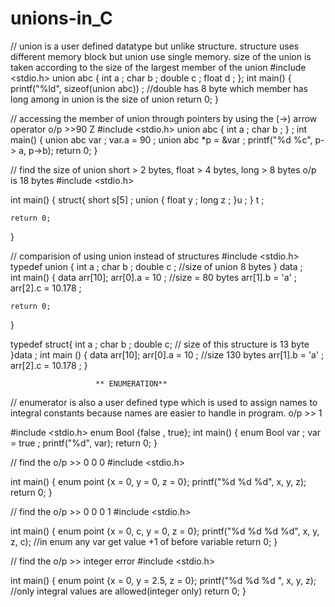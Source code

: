 # unions-in_C



// union is a user defined datatype but unlike structure. structure uses different memory block but union use single memory. size of the union is taken according to the size  of the largest member of the union
#include <stdio.h>
union abc {
    int a ;
    char b ;
    double c ;
    float d ;
};
int main() {
    printf("%ld", sizeof(union abc)) ; //double has 8 byte which member has long among in union is the size of union
    return 0;
}




// accessing the member of union through pointers by using the (->) arrow operator  o/p >>90 Z
#include <stdio.h>
union abc {
    int a ;
    char b ;
} ;
int main() {
     union abc var ;
     var.a = 90 ;
     union abc *p = &var ;
     printf("%d %c", p-> a, p->b);
     return 0;
}






// find the size of union short > 2 bytes, float > 4 bytes, long > 8 bytes  o/p is 18 bytes
#include <stdio.h>

int main() {
    struct{
        short s[5] ;
        union {
            float y ;
            long z ;
        }u ;
    } t ;

    return 0;
}






// comparision of using union instead of structures
#include <stdio.h>
typedef union {
    int a ;
    char b ;
    double c ;  //size of union 8 bytes
} data ;        
int main() {
    data arr[10];
    arr[0].a = 10 ;    //size = 80 bytes
    arr[1].b = 'a' ;
    arr[2].c = 10.178 ;
    

    return 0;
}

typedef struct{
    int a ;
    char b ;
    double c;       // size of this structure is 13 byte
}data ;
int main () 
{
    data arr[10];
    arr[0].a = 10 ;     //size 130 bytes
    arr[1].b = 'a' ;
    arr[2].c = 10.178 ;
}







                    
                       ** ENUMERATION**

                        
// enumerator is also a user defined type which is used to assign names to integral constants because names are easier to handle in program. o/p >> 1

#include <stdio.h>
enum Bool {false , true};
int main() {
    enum Bool var ;
    var = true ;
    printf("%d", var);
    return 0;
}







// find the o/p >> 0 0 0
#include <stdio.h>

int main() {
    enum point {x = 0, y = 0, z = 0};
    printf("%d %d %d", x, y, z);
    return 0;
}





// find the o/p >> 0 0 0 1 
#include <stdio.h>

int main() {
    enum point {x = 0, c, y = 0, z = 0};
    printf("%d %d %d %d", x, y, z, c);      //in enum any var get value +1 of before variable
    return 0;
}





// find the o/p >> integer error
#include <stdio.h>

int main() {
    enum point {x = 0, y = 2.5, z = 0};
    printf("%d %d %d ", x, y, z);      //only integral values are allowed(integer only)
    return 0;
}







